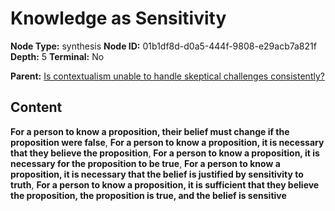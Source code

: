 # Knowledge as Sensitivity

**Node Type:** synthesis
**Node ID:** 01b1df8d-d0a5-444f-9808-e29acb7a821f
**Depth:** 5
**Terminal:** No

**Parent:** [Is contextualism unable to handle skeptical challenges consistently?](is-contextualism-unable-to-handle-skeptical-challenges-consistently-antithesis-36aacca6-6dd5-4a29-9d5c-05db3c8c5a20.md)

## Content

**For a person to know a proposition, their belief must change if the proposition were false**, **For a person to know a proposition, it is necessary that they believe the proposition**, **For a person to know a proposition, it is necessary for the proposition to be true**, **For a person to know a proposition, it is necessary that the belief is justified by sensitivity to truth**, **For a person to know a proposition, it is sufficient that they believe the proposition, the proposition is true, and the belief is sensitive**
